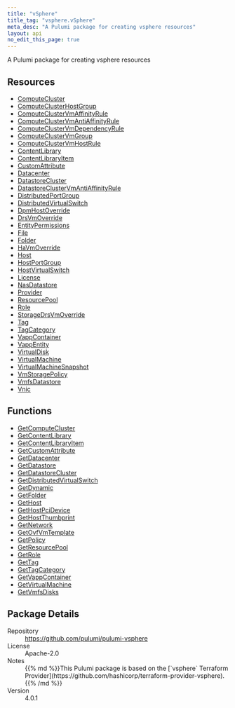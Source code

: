 ```yaml
---
title: "vSphere"
title_tag: "vsphere.vSphere"
meta_desc: "A Pulumi package for creating vsphere resources"
layout: api
no_edit_this_page: true
---
```


<!-- WARNING: this file was generated by Pulumi Docs Generator. -->
<!-- Do not edit by hand unless you're certain you know what you are doing! -->

A Pulumi package for creating vsphere resources

<h2 id="resources">Resources</h2>
<ul class="api">
    <li><a href="computecluster" title="ComputeCluster"><span class="api-symbol api-symbol--resource"></span>ComputeCluster</a></li>
    <li><a href="computeclusterhostgroup" title="ComputeClusterHostGroup"><span class="api-symbol api-symbol--resource"></span>ComputeClusterHostGroup</a></li>
    <li><a href="computeclustervmaffinityrule" title="ComputeClusterVmAffinityRule"><span class="api-symbol api-symbol--resource"></span>ComputeClusterVmAffinityRule</a></li>
    <li><a href="computeclustervmantiaffinityrule" title="ComputeClusterVmAntiAffinityRule"><span class="api-symbol api-symbol--resource"></span>ComputeClusterVmAntiAffinityRule</a></li>
    <li><a href="computeclustervmdependencyrule" title="ComputeClusterVmDependencyRule"><span class="api-symbol api-symbol--resource"></span>ComputeClusterVmDependencyRule</a></li>
    <li><a href="computeclustervmgroup" title="ComputeClusterVmGroup"><span class="api-symbol api-symbol--resource"></span>ComputeClusterVmGroup</a></li>
    <li><a href="computeclustervmhostrule" title="ComputeClusterVmHostRule"><span class="api-symbol api-symbol--resource"></span>ComputeClusterVmHostRule</a></li>
    <li><a href="contentlibrary" title="ContentLibrary"><span class="api-symbol api-symbol--resource"></span>ContentLibrary</a></li>
    <li><a href="contentlibraryitem" title="ContentLibraryItem"><span class="api-symbol api-symbol--resource"></span>ContentLibraryItem</a></li>
    <li><a href="customattribute" title="CustomAttribute"><span class="api-symbol api-symbol--resource"></span>CustomAttribute</a></li>
    <li><a href="datacenter" title="Datacenter"><span class="api-symbol api-symbol--resource"></span>Datacenter</a></li>
    <li><a href="datastorecluster" title="DatastoreCluster"><span class="api-symbol api-symbol--resource"></span>DatastoreCluster</a></li>
    <li><a href="datastoreclustervmantiaffinityrule" title="DatastoreClusterVmAntiAffinityRule"><span class="api-symbol api-symbol--resource"></span>DatastoreClusterVmAntiAffinityRule</a></li>
    <li><a href="distributedportgroup" title="DistributedPortGroup"><span class="api-symbol api-symbol--resource"></span>DistributedPortGroup</a></li>
    <li><a href="distributedvirtualswitch" title="DistributedVirtualSwitch"><span class="api-symbol api-symbol--resource"></span>DistributedVirtualSwitch</a></li>
    <li><a href="dpmhostoverride" title="DpmHostOverride"><span class="api-symbol api-symbol--resource"></span>DpmHostOverride</a></li>
    <li><a href="drsvmoverride" title="DrsVmOverride"><span class="api-symbol api-symbol--resource"></span>DrsVmOverride</a></li>
    <li><a href="entitypermissions" title="EntityPermissions"><span class="api-symbol api-symbol--resource"></span>EntityPermissions</a></li>
    <li><a href="file" title="File"><span class="api-symbol api-symbol--resource"></span>File</a></li>
    <li><a href="folder" title="Folder"><span class="api-symbol api-symbol--resource"></span>Folder</a></li>
    <li><a href="havmoverride" title="HaVmOverride"><span class="api-symbol api-symbol--resource"></span>HaVmOverride</a></li>
    <li><a href="host" title="Host"><span class="api-symbol api-symbol--resource"></span>Host</a></li>
    <li><a href="hostportgroup" title="HostPortGroup"><span class="api-symbol api-symbol--resource"></span>HostPortGroup</a></li>
    <li><a href="hostvirtualswitch" title="HostVirtualSwitch"><span class="api-symbol api-symbol--resource"></span>HostVirtualSwitch</a></li>
    <li><a href="license" title="License"><span class="api-symbol api-symbol--resource"></span>License</a></li>
    <li><a href="nasdatastore" title="NasDatastore"><span class="api-symbol api-symbol--resource"></span>NasDatastore</a></li>
    <li><a href="provider" title="Provider"><span class="api-symbol api-symbol--resource"></span>Provider</a></li>
    <li><a href="resourcepool" title="ResourcePool"><span class="api-symbol api-symbol--resource"></span>ResourcePool</a></li>
    <li><a href="role" title="Role"><span class="api-symbol api-symbol--resource"></span>Role</a></li>
    <li><a href="storagedrsvmoverride" title="StorageDrsVmOverride"><span class="api-symbol api-symbol--resource"></span>StorageDrsVmOverride</a></li>
    <li><a href="tag" title="Tag"><span class="api-symbol api-symbol--resource"></span>Tag</a></li>
    <li><a href="tagcategory" title="TagCategory"><span class="api-symbol api-symbol--resource"></span>TagCategory</a></li>
    <li><a href="vappcontainer" title="VappContainer"><span class="api-symbol api-symbol--resource"></span>VappContainer</a></li>
    <li><a href="vappentity" title="VappEntity"><span class="api-symbol api-symbol--resource"></span>VappEntity</a></li>
    <li><a href="virtualdisk" title="VirtualDisk"><span class="api-symbol api-symbol--resource"></span>VirtualDisk</a></li>
    <li><a href="virtualmachine" title="VirtualMachine"><span class="api-symbol api-symbol--resource"></span>VirtualMachine</a></li>
    <li><a href="virtualmachinesnapshot" title="VirtualMachineSnapshot"><span class="api-symbol api-symbol--resource"></span>VirtualMachineSnapshot</a></li>
    <li><a href="vmstoragepolicy" title="VmStoragePolicy"><span class="api-symbol api-symbol--resource"></span>VmStoragePolicy</a></li>
    <li><a href="vmfsdatastore" title="VmfsDatastore"><span class="api-symbol api-symbol--resource"></span>VmfsDatastore</a></li>
    <li><a href="vnic" title="Vnic"><span class="api-symbol api-symbol--resource"></span>Vnic</a></li>
</ul>

<h2 id="functions">Functions</h2>
<ul class="api">
    <li><a href="getcomputecluster" title="GetComputeCluster"><span class="api-symbol api-symbol--function"></span>GetComputeCluster</a></li>
    <li><a href="getcontentlibrary" title="GetContentLibrary"><span class="api-symbol api-symbol--function"></span>GetContentLibrary</a></li>
    <li><a href="getcontentlibraryitem" title="GetContentLibraryItem"><span class="api-symbol api-symbol--function"></span>GetContentLibraryItem</a></li>
    <li><a href="getcustomattribute" title="GetCustomAttribute"><span class="api-symbol api-symbol--function"></span>GetCustomAttribute</a></li>
    <li><a href="getdatacenter" title="GetDatacenter"><span class="api-symbol api-symbol--function"></span>GetDatacenter</a></li>
    <li><a href="getdatastore" title="GetDatastore"><span class="api-symbol api-symbol--function"></span>GetDatastore</a></li>
    <li><a href="getdatastorecluster" title="GetDatastoreCluster"><span class="api-symbol api-symbol--function"></span>GetDatastoreCluster</a></li>
    <li><a href="getdistributedvirtualswitch" title="GetDistributedVirtualSwitch"><span class="api-symbol api-symbol--function"></span>GetDistributedVirtualSwitch</a></li>
    <li><a href="getdynamic" title="GetDynamic"><span class="api-symbol api-symbol--function"></span>GetDynamic</a></li>
    <li><a href="getfolder" title="GetFolder"><span class="api-symbol api-symbol--function"></span>GetFolder</a></li>
    <li><a href="gethost" title="GetHost"><span class="api-symbol api-symbol--function"></span>GetHost</a></li>
    <li><a href="gethostpcidevice" title="GetHostPciDevice"><span class="api-symbol api-symbol--function"></span>GetHostPciDevice</a></li>
    <li><a href="gethostthumbprint" title="GetHostThumbprint"><span class="api-symbol api-symbol--function"></span>GetHostThumbprint</a></li>
    <li><a href="getnetwork" title="GetNetwork"><span class="api-symbol api-symbol--function"></span>GetNetwork</a></li>
    <li><a href="getovfvmtemplate" title="GetOvfVmTemplate"><span class="api-symbol api-symbol--function"></span>GetOvfVmTemplate</a></li>
    <li><a href="getpolicy" title="GetPolicy"><span class="api-symbol api-symbol--function"></span>GetPolicy</a></li>
    <li><a href="getresourcepool" title="GetResourcePool"><span class="api-symbol api-symbol--function"></span>GetResourcePool</a></li>
    <li><a href="getrole" title="GetRole"><span class="api-symbol api-symbol--function"></span>GetRole</a></li>
    <li><a href="gettag" title="GetTag"><span class="api-symbol api-symbol--function"></span>GetTag</a></li>
    <li><a href="gettagcategory" title="GetTagCategory"><span class="api-symbol api-symbol--function"></span>GetTagCategory</a></li>
    <li><a href="getvappcontainer" title="GetVappContainer"><span class="api-symbol api-symbol--function"></span>GetVappContainer</a></li>
    <li><a href="getvirtualmachine" title="GetVirtualMachine"><span class="api-symbol api-symbol--function"></span>GetVirtualMachine</a></li>
    <li><a href="getvmfsdisks" title="GetVmfsDisks"><span class="api-symbol api-symbol--function"></span>GetVmfsDisks</a></li>
</ul>

<h2 id="package-details">Package Details</h2>
<dl class="package-details">
	<dt>Repository</dt>
	<dd><a href="https://github.com/pulumi/pulumi-vsphere">https://github.com/pulumi/pulumi-vsphere</a></dd>
	<dt>License</dt>
	<dd>Apache-2.0</dd>
	<dt>Notes</dt>
	<dd>{{% md %}}This Pulumi package is based on the [`vsphere` Terraform Provider](https://github.com/hashicorp/terraform-provider-vsphere).{{% /md %}}</dd>
	<dt>Version</dt>
	<dd>4.0.1</dd>
</dl>

